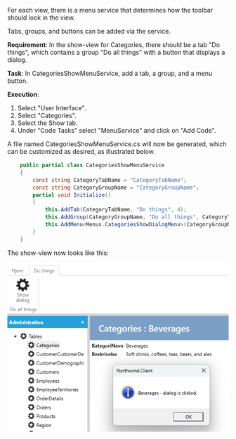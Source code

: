 For each view, there is a menu service that determines how the toolbar should look in the view.

Tabs, groups, and buttons can be added via the service.

**Requirement**: In the show-view for Categories, there should be a tab "Do things", which contains a group "Do all things" with a button that displays a dialog.

**Task**: In CategoriesShowMenuService, add a tab, a group, and a menu button.

**Execution**: 

1. Select "User Interface".
2. Select "Categories".
3. Select the Show tab.
4. Under "Code Tasks" select "MenuService" and click on "Add Code". 

A file named CategoriesShowMenuService.cs will now be generated, which can be customized as desired, as illustrated below.

```cs
    public partial class CategoriesShowMenuService
    {
        const string CategoryTabName = "CategoryTabName";
        const string CategoryGroupName = "CategoryGroupName";
        partial void Initialize()
        {
            this.AddTab(CategoryTabName, "Do things", 4);
            this.AddGroup(CategoryGroupName, "Do all things", CategoryTabName, 2);
            this.AddMenu<Menus.CategoriesShowDialogMenu>(CategoryGroupName, 1);
        }
    }
```

The show-view now looks like this:

![Alt text](media/menuservice.png)